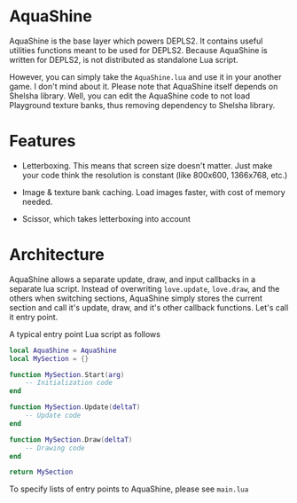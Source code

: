 AquaShine
=========
AquaShine is the base layer which powers DEPLS2. It contains useful utilities
functions meant to be used for DEPLS2. Because AquaShine is written for DEPLS2,
is not distributed as standalone Lua script.

However, you can simply take the `AquaShine.lua` and use it in your another
game. I don't mind about it. Please note that AquaShine itself depends on
Shelsha library. Well, you can edit the AquaShine code to not load Playground
texture banks, thus removing dependency to Shelsha library.

Features
========

* Letterboxing. This means that screen size doesn't matter. Just make your code
think the resolution is constant (like 800x600, 1366x768, etc.)

* Image & texture bank caching. Load images faster, with cost of memory needed.

* Scissor, which takes letterboxing into account

Architecture
============
AquaShine allows a separate update, draw, and input callbacks in a separate lua
script. Instead of overwriting `love.update`, `love.draw`, and the others when
switching sections, AquaShine simply stores the current section and call it's
update, draw, and it's other callback functions. Let's call it entry point.

A typical entry point Lua script as follows

```lua
local AquaShine = AquaShine
local MySection = {}

function MySection.Start(arg)
	-- Initialization code
end

function MySection.Update(deltaT)
	-- Update code
end

function MySection.Draw(deltaT)
	-- Drawing code
end

return MySection
```

To specify lists of entry points to AquaShine, please see `main.lua`
